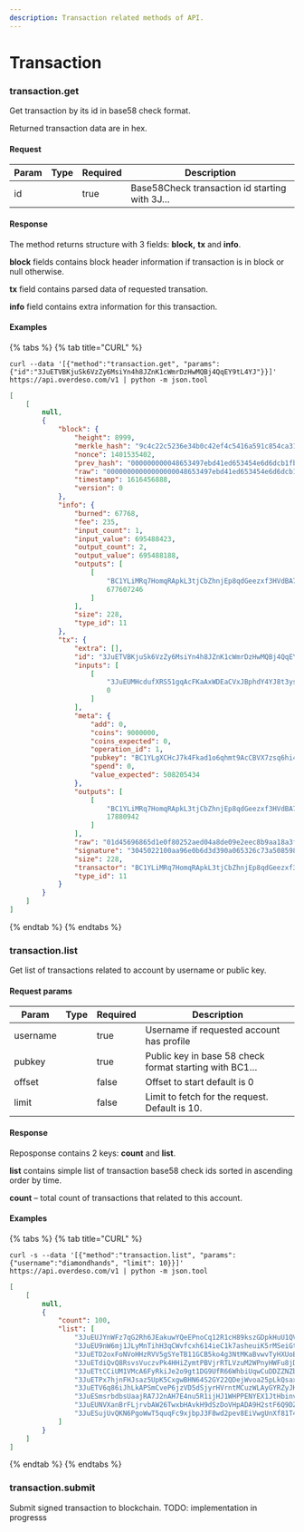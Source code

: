 ```yaml
---
description: Transaction related methods of API.
---
```


# Transaction

### transaction.get

Get transaction by its id in base58 check format.

Returned transaction data are in hex.

#### Request

<table><thead><tr><th>Param</th><th data-type="select">Type</th><th data-type="checkbox">Required</th><th>Description</th></tr></thead><tbody><tr><td>id</td><td></td><td>true</td><td>Base58Check transaction id starting with 3J…</td></tr></tbody></table>

#### Response

The method returns structure with 3 fields: **block,** **tx** and **info**.&#x20;

**block** fields contains block header information if transaction is in block or null otherwise.&#x20;

**tx** field contains parsed data of requested transation.

**info** field contains extra information for this transaction.

#### Examples

{% tabs %}
{% tab title="CURL" %}
```shell
curl --data '[{"method":"transaction.get", "params": {"id":"3JuETVBKjuSk6VzZy6MsiYn4h8JZnK1cWmrDzHwMQBj4QqEY9tL4YJ"}}]' https://api.overdeso.com/v1 | python -m json.tool
```

```json
[
    [
        null,
        {
            "block": {
                "height": 8999,
                "merkle_hash": "9c4c22c5236e34b0c42ef4c5416a591c854ca3187de39d73a32ff79f0b35a9e8",
                "nonce": 1401535402,
                "prev_hash": "000000000048653497ebd41ed653454e6d6dcb1fbb624995db35902eeeb65a18",
                "raw": "00000000000000000048653497ebd41ed653454e6d6dcb1fbb624995db35902eeeb65a189c4c22c5236e34b0c42ef4c5416a591c854ca3187de39d73a32ff79f0b35a9e8b82c596027230000aabb8953",
                "timestamp": 1616456888,
                "version": 0
            },
            "info": {
                "burned": 67768,
                "fee": 235,
                "input_count": 1,
                "input_value": 695488423,
                "output_count": 2,
                "output_value": 695488188,
                "outputs": [
                    [
                        "BC1YLiMRq7HomqRApkL3tjCbZhnjEp8qdGeezxf3HVdBA7kBJM8KtzK",
                        677607246
                    ]
                ],
                "size": 228,
                "type_id": 11
            },
            "tx": {
                "extra": [],
                "id": "3JuETVBKjuSk6VzZy6MsiYn4h8JZnK1cWmrDzHwMQBj4QqEY9tL4YJ",
                "inputs": [
                    [
                        "3JuEUMHcdufXRS51gqAcFKaAxWDEaCVxJBphdY4YJ8t3ysUZ4FKNyy",
                        0
                    ]
                ],
                "meta": {
                    "add": 0,
                    "coins": 9000000,
                    "coins_expected": 0,
                    "operation_id": 1,
                    "pubkey": "BC1YLgXCHcJ7k4Fkad1o6qhmt9AcCBVX7zsq6hi4T13tBmgbne2873b",
                    "spend": 0,
                    "value_expected": 508205434
                },
                "outputs": [
                    [
                        "BC1YLiMRq7HomqRApkL3tjCbZhnjEp8qdGeezxf3HVdBA7kBJM8KtzK",
                        17880942
                    ]
                ],
                "raw": "01d45696865d1e0f80252aed04a8de09e2eec8b9aa18a3f5b9287ed0522a41362d0001036136977d43e271c2cedc137d00e6be7f47c6f5916a2025a7841dace59fb53473eeaec3080b2f21026fff411f5563795aa4df7b112457a7c959b45313c45d8ca9fd64344781f682f80100c0a8a50400fab2aaf2010021036136977d43e271c2cedc137d00e6be7f47c6f5916a2025a7841dace59fb5347300473045022100aa96e0b6d3d390a065326c73a5085988b3250e459fb6f1af86f27c50ff76b3b602207b078fb977a7c0dbf589cc92e780b1ab3b4a81175fa2ebef6a1711a7da1581a4",
                "signature": "3045022100aa96e0b6d3d390a065326c73a5085988b3250e459fb6f1af86f27c50ff76b3b602207b078fb977a7c0dbf589cc92e780b1ab3b4a81175fa2ebef6a1711a7da1581a4",
                "size": 228,
                "transactor": "BC1YLiMRq7HomqRApkL3tjCbZhnjEp8qdGeezxf3HVdBA7kBJM8KtzK",
                "type_id": 11
            }
        }
    ]
]
```
{% endtab %}
{% endtabs %}

### transaction.list

Get list of transactions related to account by username or public key.

#### Request params

<table><thead><tr><th>Param</th><th data-type="select">Type</th><th data-type="checkbox">Required</th><th>Description</th></tr></thead><tbody><tr><td>username</td><td></td><td>true</td><td>Username if requested account has profile</td></tr><tr><td>pubkey</td><td></td><td>true</td><td>Public key in base 58 check format starting with BC1…</td></tr><tr><td>offset</td><td></td><td>false</td><td>Offset to start default is 0</td></tr><tr><td>limit</td><td></td><td>false</td><td>Limit to fetch for the request. Default is 10.</td></tr></tbody></table>

#### Response

Reposponse contains 2 keys: **count** and **list**.&#x20;

**list** contains simple list of transaction base58 check ids sorted in ascending order by time.

**count** – total count of transactions that related to this account.

#### Examples

{% tabs %}
{% tab title="CURL" %}
```shell
curl -s --data '[{"method":"transaction.list", "params": {"username":"diamondhands", "limit": 10}}]' https://api.overdeso.com/v1 | python -m json.tool
```

```json
[
    [
        null,
        {
            "count": 100,
            "list": [
                "3JuEUJYnWFz7qG2Rh6JEakuwYQeEPnoCq12R1cH89kszGDpkHuU1QV",
                "3JuEU9nW6mj1JLyMnTihH3qCWvfcxh614ieC1k7asheuiK5rMSeiGt",
                "3JuETD2oxFoNVoHHzRVV5gSYeTB11GCB5ko4g3NtMKaBvwvTyHXUoE",
                "3JuETdiQvQ8RsvsVuczvPk4HHiZymtPBVjrRTLVzuM2WPnyHWFu8jD",
                "3JuETtCCiUM1VMcA6FyRkiJe2o9gt1DG9UfR66WhbiUqwCuDDZZNZb",
                "3JuETPx7hjnFHJsaz5UpK5CxgwBHN64S2GY22QDejWvoa25pLkQsax",
                "3JuETV6q86iJhLkAPSmCveP6jzVD5dSjyrHVrntMCuzWLAyGYRZyJK",
                "3JuESmsrbdbsUaajRA7J2nAH7E4nu5R1ijHJ1WHPPENYEX1JtHbinv",
                "3JuEUNVXanBrFLjrvbAW26TwxbHAvkH9dSzDoVHpADA9H2stF6Q9DZ",
                "3JuESujUvQKN6PgoWwT5quqFc9xjbpJ3F8wd2pev8EiVwgUnXf81T4"
            ]
        }
    ]
]
```
{% endtab %}
{% endtabs %}

### transaction.submit

Submit signed transaction to blockchain. TODO: implementation in progresss
